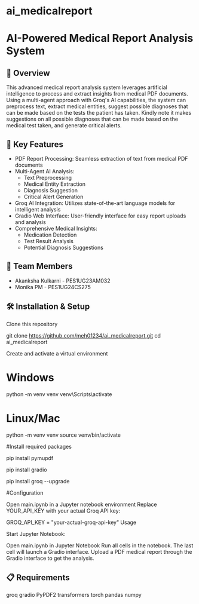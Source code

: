# ai_medicalreport
# AI-Powered Medical Report Analysis System
## 🏥 Overview
This advanced medical report analysis system leverages artificial intelligence to process and extract insights from medical PDF documents. Using a multi-agent approach with Groq's AI capabilities, the system can preprocess text, extract medical entities, suggest possible diagnoses that can be made based on the tests the patient has taken. Kindly note it makes suggestions on all possible diagnoses that can be made based on the medical test taken, and generate critical alerts.

## 🚀 Key Features
- PDF Report Processing: Seamless extraction of text from medical PDF documents
- Multi-Agent AI Analysis:
  - Text Preprocessing
  - Medical Entity Extraction
  - Diagnosis Suggestion
  - Critical Alert Generation
- Groq AI Integration: Utilizes state-of-the-art language models for intelligent analysis
- Gradio Web Interface: User-friendly interface for easy report uploads and analysis
- Comprehensive Medical Insights:
  - Medication Detection
  - Test Result Analysis
  - Potential Diagnosis Suggestions

## 👥 Team Members
- Akanksha Kulkarni - PES1UG23AM032
- Monika PM - PES1UG24CS275

## 🛠 Installation & Setup


Clone this repository

git clone https://github.com/meh01234/ai_medicalreport.git
cd ai_medicalreport

Create and activate a virtual environment

# Windows
python -m venv venv
venv\Scripts\activate

# Linux/Mac
python -m venv venv
source venv/bin/activate

#Install required packages

pip install pymupdf

pip install gradio

pip install groq --upgrade

#Configuration

Open main.ipynb in a Jupyter notebook environment
Replace YOUR_API_KEY with your actual Groq API key:

GROQ_API_KEY = "your-actual-groq-api-key"
Usage

Start Jupyter Notebook:


Open main.ipynb in Jupyter Notebook
Run all cells in the notebook. The last cell will launch a Gradio interface.
Upload a PDF medical report through the Gradio interface to get the analysis.
   

## 📋 Requirements

groq
gradio
PyPDF2
transformers
torch
pandas
numpy
